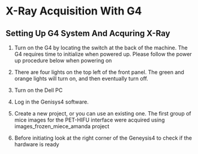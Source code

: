 # X-Ray Acquisition With G4 

## Setting Up G4 System And Acquring X-Ray

1. Turn on the G4 by locating the switch at the back of the machine. The G4 requires time to initialize when powered up. Please follow the power up procedure below when powering on

2. There are four lights on the top left of the front panel. The green and orange lights will turn on, and then eventually turn off.

3. Turn on the Dell PC

4. Log in the Genisys4 software.

5. Create a new project, or you can use an existing one. The first group of mice images for the PET-HIFU interface were acquired using images_frozen_miece_amanda project

6. Before initiating look at the right corner of the Geneysis4 to check if the hardware is ready